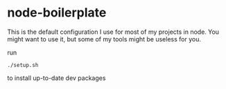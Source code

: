 # node-boilerplate

This is the default configuration I use for most of my projects in node.
You might want to use it, but some of my tools might be useless for you.

run

```
./setup.sh
```

to install up-to-date dev packages